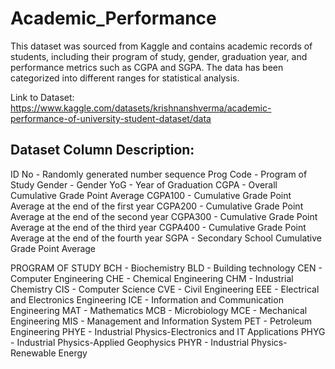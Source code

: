 # Academic_Performance

This dataset was sourced from Kaggle and contains academic records of students, including their program of study, gender, graduation year, and performance metrics such as CGPA and SGPA. The data has been categorized into different ranges for statistical analysis.

Link to Dataset: https://www.kaggle.com/datasets/krishnanshverma/academic-performance-of-university-student-dataset/data

## Dataset Column Description:

ID No - Randomly generated number sequence
Prog Code - Program of Study
Gender - Gender
YoG - Year of Graduation
CGPA - Overall Cumulative Grade Point Average
CGPA100 - Cumulative Grade Point Average at the end of the first year
CGPA200 - Cumulative Grade Point Average at the end of the second year
CGPA300 - Cumulative Grade Point Average at the end of the third year
CGPA400 - Cumulative Grade Point Average at the end of the fourth year
SGPA - Secondary School Cumulative Grade Point Average

PROGRAM OF STUDY
BCH - Biochemistry
BLD - Building technology
CEN - Computer Engineering
CHE - Chemical Engineering
CHM - Industrial Chemistry
CIS - Computer Science
CVE - Civil Engineering
EEE - Electrical and Electronics Engineering
ICE - Information and Communication Engineering
MAT - Mathematics
MCB - Microbiology
MCE - Mechanical Engineering
MIS - Management and Information System
PET - Petroleum Engineering
PHYE - Industrial Physics-Electronics and IT Applications
PHYG - Industrial Physics-Applied Geophysics
PHYR - Industrial Physics-Renewable Energy